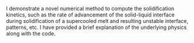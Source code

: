 I demonstrate a novel numerical method to compute the solidification kinetics, such as the rate of advancement of the solid-liquid interface during solidification 
of a supercooled melt and resulting unstable interface, patterns, etc.
I have provided a brief explanation of the underlying physics along with the code.
